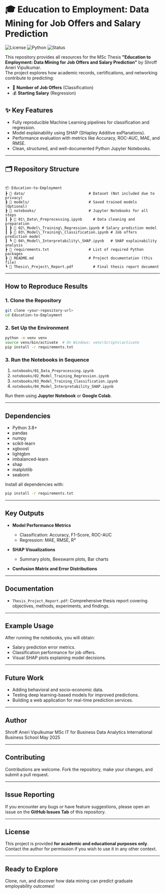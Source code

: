 
# 🎓 Education to Employment: Data Mining for Job Offers and Salary Prediction

![License](https://img.shields.io/badge/license-Academic-blue)
![Python](https://img.shields.io/badge/python-3.8+-brightgreen)
![Status](https://img.shields.io/badge/status-Completed-success)

This repository provides all resources for the MSc Thesis **"Education to Employment: Data Mining for Job Offers and Salary Prediction"** by Shroff Aneri Vipulkumar.  
The project explores how academic records, certifications, and networking contribute to predicting:
- 🎯 **Number of Job Offers** (Classification)
- 💰 **Starting Salary** (Regression)

## ✨ Key Features
- Fully reproducible Machine Learning pipelines for classification and regression.
- Model explainability using SHAP (SHapley Additive exPlanations).
- Performance evaluation with metrics like Accuracy, ROC-AUC, MAE, and RMSE.
- Clean, structured, and well-documented Python Jupyter Notebooks.

---

## 🗂️ Repository Structure

```'

📦 Education-to-Employment
┣ 📁 data/                             # Dataset (Not included due to privacy)
┣ 📁 models/                           # Saved trained models (Optional)
┣ 📁 notebooks/                        # Jupyter Notebooks for all steps
┃ ┣ 📄 01\_Data\_Preprocessing.ipynb     # Data cleaning and preparation
┃ ┣ 📄 02\_Model\_Training\_Regression.ipynb # Salary prediction model
┃ ┣ 📄 03\_Model\_Training\_Classification.ipynb # Job offers prediction model
┃ ┗ 📄 04\_Model\_Interpretability\_SHAP.ipynb   # SHAP explainability analysis
┣ 📄 requirements.txt                  # List of required Python packages
┣ 📄 README.md                         # Project documentation (this file)
┗ 📄 Thesis\_Project\_Report.pdf         # Final thesis report document

````

---

## How to Reproduce Results

### 1. Clone the Repository
```bash
git clone <your-repository-url>
cd Education-to-Employment
````

### 2. Set Up the Environment

```bash
python -m venv venv
source venv/bin/activate  # On Windows: venv\Scripts\activate
pip install -r requirements.txt
```

### 3. Run the Notebooks in Sequence

1. `notebooks/01_Data_Preprocessing.ipynb`
2. `notebooks/02_Model_Training_Regression.ipynb`
3. `notebooks/03_Model_Training_Classification.ipynb`
4. `notebooks/04_Model_Interpretability_SHAP.ipynb`

Run them using **Jupyter Notebook** or **Google Colab**.

---

## Dependencies

* Python 3.8+
* pandas
* numpy
* scikit-learn
* xgboost
* lightgbm
* imbalanced-learn
* shap
* matplotlib
* seaborn

Install all dependencies with:

```bash
pip install -r requirements.txt
```

---

## Key Outputs

* **Model Performance Metrics**

  * Classification: Accuracy, F1-Score, ROC-AUC
  * Regression: MAE, RMSE, R²

* **SHAP Visualizations**

  * Summary plots, Beeswarm plots, Bar charts

* **Confusion Matrix and Error Distributions**

---

## Documentation

* `Thesis_Project_Report.pdf`: Comprehensive thesis report covering objectives, methods, experiments, and findings.

---

## Example Usage

After running the notebooks, you will obtain:

* Salary prediction error metrics.
* Classification performance for job offers.
* Visual SHAP plots explaining model decisions.

---

## Future Work

* Adding behavioral and socio-economic data.
* Testing deep learning-based models for improved predictions.
* Building a web application for real-time prediction services.

---

## Author

Shroff Aneri Vipulkumar
MSc IT for Business Data Analytics
International Business School
May 2025

---

## Contributing

Contributions are welcome.
Fork the repository, make your changes, and submit a pull request.

---

## Issue Reporting

If you encounter any bugs or have feature suggestions,
please open an issue on the **GitHub Issues Tab** of this repository.

---

## License

This project is provided **for academic and educational purposes only**.
Contact the author for permission if you wish to use it in any other context.

---

## Ready to Explore

Clone, run, and discover how data mining can predict graduate employability outcomes!
